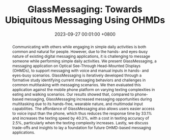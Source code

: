---
title:          "GlassMessaging: Towards Ubiquitous Messaging Using OHMDs"
date:           2023-09-27 00:01:00 +0800
selected:       false
pub:            "IMWUT 2023"
pub_date:       "Proceedings of the ACM on Interactive, Mobile, Wearable and Ubiquitous Technologies"
semantic_scholar_id: 11ac0b5634a282f1a0da204b98e7473d8b480dfb  # use this to retrieve citation count
abstract: >-
  Communicating with others while engaging in simple daily activities is both common and natural for people. However, due to the hands- and eyes-busy nature of existing digital messaging applications, it is challenging to message someone while performing simple daily activities. We present GlassMessaging, a messaging application on Optical See-Through Head-Mounted Displays (OHMDs), to support messaging with voice and manual inputs in hands- and eyes-busy scenarios. GlassMessaging is iteratively developed through a formative study identifying current messaging behaviors and challenges in common multitasking with messaging scenarios. We then evaluated this application against the mobile phone platform on varying texting complexities in eating and walking scenarios. Our results showed that, compared to phone-based messaging, GlassMessaging increased messaging opportunities during multitasking due to its hands-free, wearable nature, and multimodal input capabilities. The affordance of GlassMessaging also allows users easier access to voice input than the phone, which thus reduces the response time by 33.1% and increases the texting speed by 40.3%, with a cost in texting accuracy of 2.5%, particularly when the texting complexity increases. Lastly, we discuss trade-offs and insights to lay a foundation for future OHMD-based messaging applications.

cover:          /assets/images/covers/glassmessaging.jpg
authors:
  - Nuwan Janaka
  - Jie Gao
  - Lin Zhu
  - Shengdong Zhao
  - Lan Lyu
  - Peisen Xu
  - Maximilian Nabokow
  - Silang Wang
  - Yanch Ong
links:
  Paper: https://dl.acm.org/doi/abs/10.1145/3610931
---